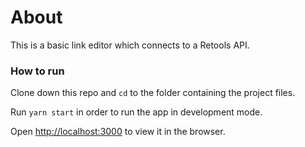 # About

This is a basic link editor which connects to a Retools API.

### How to run

Clone down this repo and `cd` to the folder containing the project files.

Run `yarn start` in order to run the app in development mode.

Open [http://localhost:3000](http://localhost:3000) to view it in the browser.

